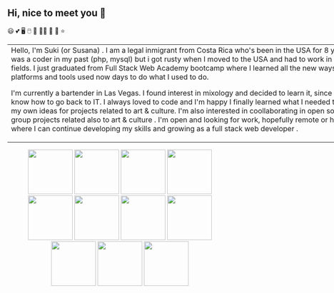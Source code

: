 ## Hi, nice to meet you 👋
😃 💕 🖥 🖱 💽 👩‍💻 🤖 🌻 ⭐ 




<div id="header3" align="center">
</div>

<table style="width:800px;">
 <tr><td >
Hello, I'm Suki (or Susana) . I am a legal inmigrant from Costa Rica who's been in the USA for 8 years. I was a coder in my past (php, mysql) but i got rusty when I moved to the USA and had to work in other fields. I just graduated from Full Stack Web Academy bootcamp where I learned all the new ways, platforms and tools used now days to do what I used to do. 

I'm currently a bartender in Las Vegas. I found interest in mixology and decided to learn it, since I didn't know how to go back to IT. I always loved to code and I'm happy I finally learned what I needed to build my own ideas for projects related to art & culture. I'm also interested in coollaborating in open source group projects related also to art & culture .  I'm open and looking for work, hopefully remote or hybrid , where I can continue developing my skills and growing as a full stack web developer .
  
 </td></tr>



</table>

<div id="code" align="center">


<img src="https://media.giphy.com/media/xT9IgzoKnwFNmISR8I/giphy.gif?cid=ecf05e475lks7q2o8pmfhaz81osiikai5ds2sv8uwrhwrpe2&ep=v1_gifs_related&rid=giphy.gif&ct=g" width="100" />
<img src="https://media.giphy.com/media/xT9IgzoKnwFNmISR8I/giphy.gif?cid=ecf05e475lks7q2o8pmfhaz81osiikai5ds2sv8uwrhwrpe2&ep=v1_gifs_related&rid=giphy.gif&ct=g" width="100" />
<img src="https://media.giphy.com/media/xT9IgzoKnwFNmISR8I/giphy.gif?cid=ecf05e475lks7q2o8pmfhaz81osiikai5ds2sv8uwrhwrpe2&ep=v1_gifs_related&rid=giphy.gif&ct=g" width="100" />
<img src="https://media.giphy.com/media/xT9IgzoKnwFNmISR8I/giphy.gif?cid=ecf05e475lks7q2o8pmfhaz81osiikai5ds2sv8uwrhwrpe2&ep=v1_gifs_related&rid=giphy.gif&ct=g" width="100" />
<img src="https://media.giphy.com/media/xT9IgzoKnwFNmISR8I/giphy.gif?cid=ecf05e475lks7q2o8pmfhaz81osiikai5ds2sv8uwrhwrpe2&ep=v1_gifs_related&rid=giphy.gif&ct=g" width="100" />
<img src="https://media.giphy.com/media/xT9IgzoKnwFNmISR8I/giphy.gif?cid=ecf05e475lks7q2o8pmfhaz81osiikai5ds2sv8uwrhwrpe2&ep=v1_gifs_related&rid=giphy.gif&ct=g" width="100" />
<img src="https://media.giphy.com/media/xT9IgzoKnwFNmISR8I/giphy.gif?cid=ecf05e475lks7q2o8pmfhaz81osiikai5ds2sv8uwrhwrpe2&ep=v1_gifs_related&rid=giphy.gif&ct=g" width="100" />
<img src="https://media.giphy.com/media/xT9IgzoKnwFNmISR8I/giphy.gif?cid=ecf05e475lks7q2o8pmfhaz81osiikai5ds2sv8uwrhwrpe2&ep=v1_gifs_related&rid=giphy.gif&ct=g" width="100" />
<img src="https://media.giphy.com/media/xT9IgzoKnwFNmISR8I/giphy.gif?cid=ecf05e475lks7q2o8pmfhaz81osiikai5ds2sv8uwrhwrpe2&ep=v1_gifs_related&rid=giphy.gif&ct=g" width="100" />
<img src="https://media.giphy.com/media/xT9IgzoKnwFNmISR8I/giphy.gif?cid=ecf05e475lks7q2o8pmfhaz81osiikai5ds2sv8uwrhwrpe2&ep=v1_gifs_related&rid=giphy.gif&ct=g" width="100" />
<img src="https://media.giphy.com/media/xT9IgzoKnwFNmISR8I/giphy.gif?cid=ecf05e475lks7q2o8pmfhaz81osiikai5ds2sv8uwrhwrpe2&ep=v1_gifs_related&rid=giphy.gif&ct=g" width="100" />



</div>

<!--
**SukianCR/SukianCR** is a ✨ _special_ ✨ repository because its `README.md` (this file) appears on your GitHub profile.

Here are some ideas to get you started:

- 🔭 I’m currently working on ...
- 🌱 I’m currently learning ...
- 👯 I’m looking to collaborate on ...
- 🤔 I’m looking for help with ...
- 💬 Ask me about ...
- 📫 How to reach me: ...
- 😄 Pronouns: ...
- ⚡ Fun fact: ...
-->
